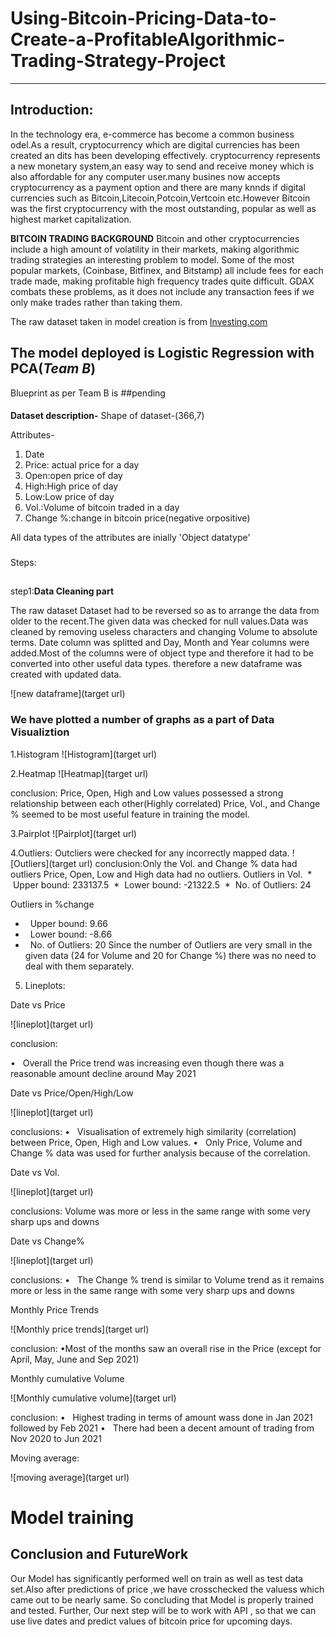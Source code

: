 # Using-Bitcoin-Pricing-Data-to-Create-a-ProfitableAlgorithmic-Trading-Strategy-Project
***

## **Introduction:**
In the technology era, e-commerce has become a common business odel.As a result, cryptocurrency which are digital currencies has been created an dits has been developing effectively. cryptocurrency represents a new monetary system,an easy way to send and receive money which is also affordable for any computer user.many busines now accepts cryptocurrency as a payment option and there are many knnds if digital currencies such as Bitcoin,Litecoin,Potcoin,Vertcoin etc.However Bitcoin was the first cryptocurrency with the most outstanding, popular as well as highest market capitalization.

**BITCOIN TRADING BACKGROUND**
Bitcoin and other cryptocurrencies include a high amount of volatility in their
markets, making algorithmic trading strategies an interesting problem to
model. Some of the most popular markets, (Coinbase, Bitfinex, and Bitstamp) 
all include fees for each trade made, making profitable high frequency trades
quite difficult. GDAX combats these problems, as it does not include any
transaction fees if we only make trades rather than taking them.

The raw dataset taken in model creation is from 
[Investing.com](https://in.investing.com/crypto/bitcoin/historical-data)

###
The model deployed is **Logistic Regression with PCA**(_Team B_)
---
Blueprint as per Team B is
##pending

####
**Dataset description-**
Shape of dataset-(366,7)

Attributes-
1. Date 
2. Price: actual price for a day
3. Open:open price of day
4. High:High price of day
5. Low:Low price of day
6. Vol.:Volume of bitcoin traded in a day
7. Change %:change in bitcoin price(negative orpositive)

All data types of the attributes are inially 'Object datatype'

###
Steps:
##
step1:**Data Cleaning part**

The raw dataset Dataset had to be reversed so as to arrange the data from older to the recent.The given data was checked for null values.Data was cleaned by removing useless characters and changing Volume to absolute terms.
Date column was splitted and Day, Month and Year columns were added.Most of the columns were of object type and therefore it had to be converted into other useful data types.
therefore a new dataframe was created with updated data.

![new dataframe](target url)

### We have plotted a number of graphs as a part of Data Visualiztion
1.Histogram
![Histogram](target url)

2.Heatmap
![Heatmap](target url)

conclusion: Price, Open, High and Low values possessed a strong relationship between each other(Highly correlated)
Price, Vol., and Change % seemed to be most useful feature in training the model.

3.Pairplot
![Pairplot](target url)

4.Outliers:
Outcliers were checked for any incorrectly mapped data.
![Outliers](target url)
conclusion:Only the Vol. and Change % data had outliers
Price, Open, Low and High data had no outliers.
Outliers in Vol.
 *  Upper bound: 233137.5
 *  Lower bound: -21322.5
 *  No. of Outliers: 24

Outliers in %change

*   Upper bound: 9.66
*   Lower bound: -8.66
*   No. of Outliers: 20
Since the number of Outliers are very small in the given data (24 for Volume and 20 for Change %) there was no need to deal with them separately.
5. Lineplots:

Date vs Price

![lineplot](target url)

conclusion:

•   Overall the Price trend was increasing even though there was a reasonable amount decline around May 2021

Date vs Price/Open/High/Low

![lineplot](target url)

conclusions:
•   Visualisation of extremely high similarity (correlation) between Price, Open, High and Low values.
•   Only Price, Volume and Change % data was used for further analysis because of the correlation.

Date vs Vol.

![lineplot](target url)

conclusions:
Volume was more or less in the same range with some very sharp ups and downs

Date vs Change%

![lineplot](target url)

conclusions:
•   The Change % trend is similar to Volume trend as it remains more or less in the same range with some very sharp ups and downs

Monthly Price Trends

![Monthly price trends](target url)

conclusion:
•Most of the months saw an overall rise in the Price (except for April, May, June and Sep 2021)

Monthly cumulative Volume

![Monthly cumulative volume](target url)

conclusion:
•   Highest trading in terms of amount wass done in Jan 2021 followed by Feb 2021
•   There had been a decent amount of trading from Nov 2020 to Jun 2021

Moving average:

![moving average](target url)




# Model training









## Conclusion and FutureWork
Our Model has significantly performed well on train as well as test data set.Also after predictions of price ,we have crosschecked the valuess which came out to be nearly same.
So concluding that Model is properly trained and tested.
Further, Our next step will be to work with API , so that we can use live dates and predict values of bitcoin price for upcoming days.
